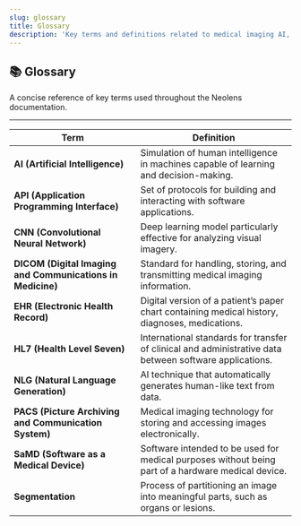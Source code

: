 ```yaml
---
slug: glossary
title: Glossary
description: 'Key terms and definitions related to medical imaging AI, healthcare IT standards, and technical concepts used in Neolens.'
---
```


## 📚 Glossary

A concise reference of key terms used throughout the Neolens documentation.

---

| Term                                                       | Definition                                                                                             |
|------------------------------------------------------------|--------------------------------------------------------------------------------------------------------|
| **AI (Artificial Intelligence)**                           | Simulation of human intelligence in machines capable of learning and decision-making.                  |
| **API (Application Programming Interface)**                | Set of protocols for building and interacting with software applications.                              |
| **CNN (Convolutional Neural Network)**                     | Deep learning model particularly effective for analyzing visual imagery.                               |
| **DICOM (Digital Imaging and Communications in Medicine)** | Standard for handling, storing, and transmitting medical imaging information.                          |
| **EHR (Electronic Health Record)**                         | Digital version of a patient’s paper chart containing medical history, diagnoses, medications.         |
| **HL7 (Health Level Seven)**                               | International standards for transfer of clinical and administrative data between software applications.|
| **NLG (Natural Language Generation)**                      | AI technique that automatically generates human-like text from data.                                   |
| **PACS (Picture Archiving and Communication System)**      | Medical imaging technology for storing and accessing images electronically.                            |
| **SaMD (Software as a Medical Device)**                    | Software intended to be used for medical purposes without being part of a hardware medical device.     |
| **Segmentation**                                           | Process of partitioning an image into meaningful parts, such as organs or lesions.                     |
